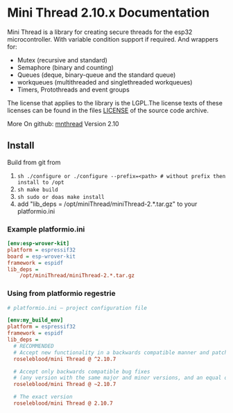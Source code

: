 # Mini Thread 2.10.x Documentation
Mini Thread is a library for creating secure threads for the esp32 microcontroller. 
With variable condition support if required. 
And wrappers for:  
   +  Mutex (recursive and standard)
   +  Semaphore (binary and counting)
   +  Queues (deque, binary-queue and the standard queue)
   +  workqueues (multithreaded and singlethreaded workqueues)
   +  Timers, Protothreads and event groups

The license that applies to the library is the LGPL.The license texts of these
licenses can be found in the files [LICENSE](https://github.com/RoseLeBlood/mnthread/LICENSE.md) of the
source code archive.

More On github: [mnthread](https://github.com/RoseLeBlood/mnthread) Version 2.10

## Install 
Build from git from
1. ```sh ./configure or ./configure --prefix=<path> # without prefix then install to /opt```
2. ```sh make build ```
3. ```sh sudo or doas make install ```
4. add  "lib_deps = /opt/miniThread/miniThread-2.*.tar.gz"  to your platformio.ini
 
### Example platformio.ini
```ini
[env:esp-wrover-kit]
platform = espressif32
board = esp-wrover-kit
framework = espidf
lib_deps = 
    /opt/miniThread/miniThread-2.*.tar.gz

```
### Using from platformio regestrie
```ini
# platformio.ini – project configuration file

[env:my_build_env]
platform = espressif32
framework = espidf
lib_deps =
  # RECOMMENDED
  # Accept new functionality in a backwards compatible manner and patches
  roseleblood/mini Thread @ ^2.10.7

  # Accept only backwards compatible bug fixes
  # (any version with the same major and minor versions, and an equal or greater patch version)
  roseleblood/mini Thread @ ~2.10.7

  # The exact version
  roseleblood/mini Thread @ 2.10.7

```
